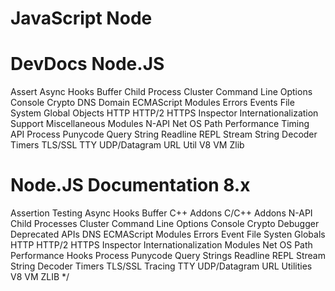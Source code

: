 # JavaScript Node

# DevDocs Node.JS
Assert
Async Hooks
Buffer
Child Process
Cluster
Command Line Options
Console
Crypto
DNS
Domain
ECMAScript Modules
Errors
Events
File System
Global Objects
HTTP
HTTP/2
HTTPS
Inspector
Internationalization Support
Miscellaneous
Modules
N-API
Net
OS
Path
Performance Timing API
Process
Punycode
Query String
Readline
REPL
Stream
String Decoder
Timers
TLS/SSL
TTY
UDP/Datagram
URL
Util
V8
VM
Zlib

# Node.JS Documentation 8.x
Assertion Testing
Async Hooks
Buffer
C++ Addons
C/C++ Addons N-API
Child Processes
Cluster
Command Line Options
Console
Crypto
Debugger
Deprecated APIs
DNS
ECMAScript Modules
Errors
Event
File Systen
Globals
HTTP
HTTP/2
HTTPS
Inspector
Internationalization
Modules
Net
OS
Path
Performance Hooks
Process
Punycode
Query Strings
Readline
REPL
Stream
String Decoder
Timers
TLS/SSL
Tracing
TTY
UDP/Datagram
URL
Utilities
V8
VM
ZLIB
*/

